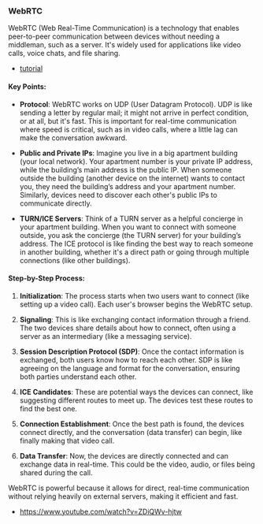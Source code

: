 ### WebRTC
WebRTC (Web Real-Time Communication) is a technology that enables peer-to-peer communication between devices without needing a middleman, such as a server. It's widely used for applications like video calls, voice chats, and file sharing.
 - [tutorial](https://www.youtube.com/watch?v=pGAp5rxv6II)

#### Key Points:

- **Protocol**: WebRTC works on UDP (User Datagram Protocol). UDP is like sending a letter by regular mail; it might not arrive in perfect condition, or at all, but it's fast. This is important for real-time communication where speed is critical, such as in video calls, where a little lag can make the conversation awkward.

- **Public and Private IPs**: Imagine you live in a big apartment building (your local network). Your apartment number is your private IP address, while the building’s main address is the public IP. When someone outside the building (another device on the internet) wants to contact you, they need the building’s address and your apartment number. Similarly, devices need to discover each other's public IPs to communicate directly.

- **TURN/ICE Servers**: Think of a TURN server as a helpful concierge in your apartment building. When you want to connect with someone outside, you ask the concierge (the TURN server) for your building’s address. The ICE protocol is like finding the best way to reach someone in another building, whether it's a direct path or going through multiple connections (like other buildings).

#### Step-by-Step Process:

1. **Initialization**: The process starts when two users want to connect (like setting up a video call). Each user's browser begins the WebRTC setup.

2. **Signaling**: This is like exchanging contact information through a friend. The two devices share details about how to connect, often using a server as an intermediary (like a messaging service).

3. **Session Description Protocol (SDP)**: Once the contact information is exchanged, both users know how to reach each other. SDP is like agreeing on the language and format for the conversation, ensuring both parties understand each other.

4. **ICE Candidates**: These are potential ways the devices can connect, like suggesting different routes to meet up. The devices test these routes to find the best one.

5. **Connection Establishment**: Once the best path is found, the devices connect directly, and the conversation (data transfer) can begin, like finally making that video call.

6. **Data Transfer**: Now, the devices are directly connected and can exchange data in real-time. This could be the video, audio, or files being shared during the call.

WebRTC is powerful because it allows for direct, real-time communication without relying heavily on external servers, making it efficient and fast.


- https://www.youtube.com/watch?v=ZDiQWv-hjtw
